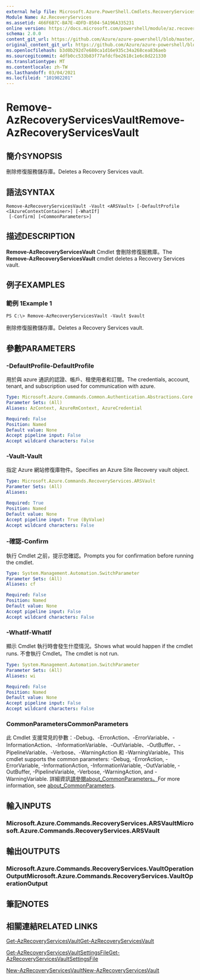 ```yaml
---
external help file: Microsoft.Azure.PowerShell.Cmdlets.RecoveryServices.dll-Help.xml
Module Name: Az.RecoveryServices
ms.assetid: 466F6B7C-BA7E-4DFD-8504-5A196A335231
online version: https://docs.microsoft.com/powershell/module/az.recoveryservices/remove-azrecoveryservicesvault
schema: 2.0.0
content_git_url: https://github.com/Azure/azure-powershell/blob/master/src/RecoveryServices/RecoveryServices/help/Remove-AzRecoveryServicesVault.md
original_content_git_url: https://github.com/Azure/azure-powershell/blob/master/src/RecoveryServices/RecoveryServices/help/Remove-AzRecoveryServicesVault.md
ms.openlocfilehash: b3d0b292d7e680ca1d16e935c34a268cea836aeb
ms.sourcegitcommit: 4dfb0cc533b83f77afdcfbe2618c1e6c8d221330
ms.translationtype: MT
ms.contentlocale: zh-TW
ms.lasthandoff: 03/04/2021
ms.locfileid: "101902201"
---
```

# <span data-ttu-id="50aed-101">Remove-AzRecoveryServicesVault</span><span class="sxs-lookup"><span data-stu-id="50aed-101">Remove-AzRecoveryServicesVault</span></span>

## <span data-ttu-id="50aed-102">簡介</span><span class="sxs-lookup"><span data-stu-id="50aed-102">SYNOPSIS</span></span>
<span data-ttu-id="50aed-103">刪除修復服務儲存庫。</span><span class="sxs-lookup"><span data-stu-id="50aed-103">Deletes a Recovery Services vault.</span></span>

## <span data-ttu-id="50aed-104">語法</span><span class="sxs-lookup"><span data-stu-id="50aed-104">SYNTAX</span></span>

```
Remove-AzRecoveryServicesVault -Vault <ARSVault> [-DefaultProfile <IAzureContextContainer>] [-WhatIf]
 [-Confirm] [<CommonParameters>]
```

## <span data-ttu-id="50aed-105">描述</span><span class="sxs-lookup"><span data-stu-id="50aed-105">DESCRIPTION</span></span>
<span data-ttu-id="50aed-106">**Remove-AzRecoveryServicesVault** Cmdlet 會刪除修復服務庫。</span><span class="sxs-lookup"><span data-stu-id="50aed-106">The **Remove-AzRecoveryServicesVault** cmdlet deletes a Recovery Services vault.</span></span>

## <span data-ttu-id="50aed-107">例子</span><span class="sxs-lookup"><span data-stu-id="50aed-107">EXAMPLES</span></span>

### <span data-ttu-id="50aed-108">範例 1</span><span class="sxs-lookup"><span data-stu-id="50aed-108">Example 1</span></span>
```
PS C:\> Remove-AzRecoveryServicesVault -Vault $vault
```

<span data-ttu-id="50aed-109">刪除修復服務儲存庫。</span><span class="sxs-lookup"><span data-stu-id="50aed-109">Deletes a Recovery Services vault.</span></span>

## <span data-ttu-id="50aed-110">參數</span><span class="sxs-lookup"><span data-stu-id="50aed-110">PARAMETERS</span></span>

### <span data-ttu-id="50aed-111">-DefaultProfile</span><span class="sxs-lookup"><span data-stu-id="50aed-111">-DefaultProfile</span></span>
<span data-ttu-id="50aed-112">用於與 azure 通訊的認證、帳戶、租使用者和訂閱。</span><span class="sxs-lookup"><span data-stu-id="50aed-112">The credentials, account, tenant, and subscription used for communication with azure.</span></span>

```yaml
Type: Microsoft.Azure.Commands.Common.Authentication.Abstractions.Core.IAzureContextContainer
Parameter Sets: (All)
Aliases: AzContext, AzureRmContext, AzureCredential

Required: False
Position: Named
Default value: None
Accept pipeline input: False
Accept wildcard characters: False
```

### <span data-ttu-id="50aed-113">-Vault</span><span class="sxs-lookup"><span data-stu-id="50aed-113">-Vault</span></span>
<span data-ttu-id="50aed-114">指定 Azure 網站修復庫物件。</span><span class="sxs-lookup"><span data-stu-id="50aed-114">Specifies an Azure Site Recovery vault object.</span></span>

```yaml
Type: Microsoft.Azure.Commands.RecoveryServices.ARSVault
Parameter Sets: (All)
Aliases:

Required: True
Position: Named
Default value: None
Accept pipeline input: True (ByValue)
Accept wildcard characters: False
```

### <span data-ttu-id="50aed-115">-確認</span><span class="sxs-lookup"><span data-stu-id="50aed-115">-Confirm</span></span>
<span data-ttu-id="50aed-116">執行 Cmdlet 之前，提示您確認。</span><span class="sxs-lookup"><span data-stu-id="50aed-116">Prompts you for confirmation before running the cmdlet.</span></span>

```yaml
Type: System.Management.Automation.SwitchParameter
Parameter Sets: (All)
Aliases: cf

Required: False
Position: Named
Default value: None
Accept pipeline input: False
Accept wildcard characters: False
```

### <span data-ttu-id="50aed-117">-WhatIf</span><span class="sxs-lookup"><span data-stu-id="50aed-117">-WhatIf</span></span>
<span data-ttu-id="50aed-118">顯示 Cmdlet 執行時會發生什麼情況。</span><span class="sxs-lookup"><span data-stu-id="50aed-118">Shows what would happen if the cmdlet runs.</span></span> <span data-ttu-id="50aed-119">不會執行 Cmdlet。</span><span class="sxs-lookup"><span data-stu-id="50aed-119">The cmdlet is not run.</span></span>

```yaml
Type: System.Management.Automation.SwitchParameter
Parameter Sets: (All)
Aliases: wi

Required: False
Position: Named
Default value: None
Accept pipeline input: False
Accept wildcard characters: False
```

### <span data-ttu-id="50aed-120">CommonParameters</span><span class="sxs-lookup"><span data-stu-id="50aed-120">CommonParameters</span></span>
<span data-ttu-id="50aed-121">此 Cmdlet 支援常見的參數：-Debug、-ErrorAction、-ErrorVariable、-InformationAction、-InformationVariable、-OutVariable、-OutBuffer、-PipelineVariable、-Verbose、-WarningAction 和 -WarningVariable。</span><span class="sxs-lookup"><span data-stu-id="50aed-121">This cmdlet supports the common parameters: -Debug, -ErrorAction, -ErrorVariable, -InformationAction, -InformationVariable, -OutVariable, -OutBuffer, -PipelineVariable, -Verbose, -WarningAction, and -WarningVariable.</span></span> <span data-ttu-id="50aed-122">詳細資訊[請參閱about_CommonParameters。](http://go.microsoft.com/fwlink/?LinkID=113216)</span><span class="sxs-lookup"><span data-stu-id="50aed-122">For more information, see [about_CommonParameters](http://go.microsoft.com/fwlink/?LinkID=113216).</span></span>

## <span data-ttu-id="50aed-123">輸入</span><span class="sxs-lookup"><span data-stu-id="50aed-123">INPUTS</span></span>

### <span data-ttu-id="50aed-124">Microsoft.Azure.Commands.RecoveryServices.ARSVault</span><span class="sxs-lookup"><span data-stu-id="50aed-124">Microsoft.Azure.Commands.RecoveryServices.ARSVault</span></span>

## <span data-ttu-id="50aed-125">輸出</span><span class="sxs-lookup"><span data-stu-id="50aed-125">OUTPUTS</span></span>

### <span data-ttu-id="50aed-126">Microsoft.Azure.Commands.RecoveryServices.VaultOperationOutput</span><span class="sxs-lookup"><span data-stu-id="50aed-126">Microsoft.Azure.Commands.RecoveryServices.VaultOperationOutput</span></span>

## <span data-ttu-id="50aed-127">筆記</span><span class="sxs-lookup"><span data-stu-id="50aed-127">NOTES</span></span>

## <span data-ttu-id="50aed-128">相關連結</span><span class="sxs-lookup"><span data-stu-id="50aed-128">RELATED LINKS</span></span>

[<span data-ttu-id="50aed-129">Get-AzRecoveryServicesVault</span><span class="sxs-lookup"><span data-stu-id="50aed-129">Get-AzRecoveryServicesVault</span></span>](./Get-AzRecoveryServicesVault.md)

[<span data-ttu-id="50aed-130">Get-AzRecoveryServicesVaultSettingsFile</span><span class="sxs-lookup"><span data-stu-id="50aed-130">Get-AzRecoveryServicesVaultSettingsFile</span></span>](./Get-AzRecoveryServicesVaultSettingsFile.md)

[<span data-ttu-id="50aed-131">New-AzRecoveryServicesVault</span><span class="sxs-lookup"><span data-stu-id="50aed-131">New-AzRecoveryServicesVault</span></span>](./New-AzRecoveryServicesVault.md)


